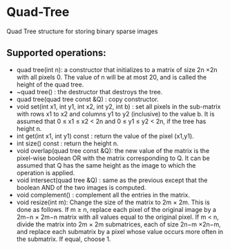 # Quad-Tree
Quad Tree structure for storing binary sparse images


## Supported operations: ##
* quad tree(int n): a constructor that initializes to a matrix of size 2n ×2n with all
pixels 0. The value of n will be at most 20, and is called the height of the quad tree.
* ~quad tree() : the destructor that destroys the tree.
* quad tree(quad tree const &Q) : copy constructor.
* void set(int x1, int y1, int x2, int y2, int b) : set all pixels in the sub-matrix with rows x1 to x2 and columns y1 to y2 (inclusive) to the value b. It is assumed that 0 ≤ x1 ≤ x2 < 2n and 0 ≤ y1 ≤ y2 < 2n, if the tree has height n.
* int get(int x1, int y1) const : return the value of the pixel (x1,y1).
* int size() const : return the height n.
* void overlap(quad tree const &Q): the new value of the matrix is the pixel-wise boolean OR with the matrix corresponding to Q. It can be assumed that Q has the same height as the image to which the operation is applied.
* void intersect(quad tree &Q) : same as the previous except that the boolean
AND of the two images is computed.
* void complement() : complement all the entries in the matrix.
* void resize(int m): Change the size of the matrix to 2m × 2m. This is done as follows. If m ≥ n, replace each pixel of the original image by a 2m−n × 2m−n matrix with all values equal to the original pixel. If m < n, divide the matrix into 2m × 2m submatrices, each of size 2n−m ×2n−m, and replace each submatrix by a pixel whose value occurs more often in the submatrix. If equal, choose 1.
